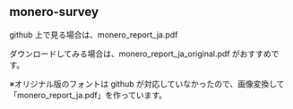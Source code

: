 ## monero-survey

github 上で見る場合は、monero_report_ja.pdf

ダウンロードしてみる場合は、monero_report_ja_original.pdf がおすすめです。

※オリジナル版のフォントは github が対応していなかったので、画像変換して「monero_report_ja.pdf」を作っています。
